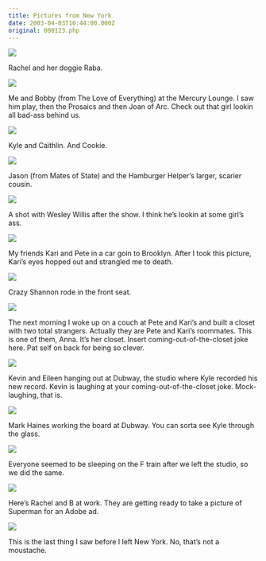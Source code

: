 ```yaml
---
title: Pictures from New York
date: 2003-04-03T10:44:00.000Z
original: 000123.php
---
```


<p class="polaroid" style="--deg: -2deg"><img src="./01-rachel-raba.jpg" /></p>
Rachel and her doggie Raba.

<p class="polaroid" style="--deg: -2deg"><img src="./02-bobby-pascal.jpg" /></p>
Me and Bobby (from The Love of Everything) at the Mercury Lounge. I saw him play, then the Prosaics and then Joan of Arc. Check out that girl lookin all bad-ass behind us.

<p class="polaroid" style="--deg: -2deg"><img src="./03-kyle-caithlin.jpg" /></p>
Kyle and Caithlin. And Cookie.

<p class="polaroid" style="--deg: -2deg"><img src="./04-jason-helper.jpg" /></p>
Jason (from Mates of State) and the Hamburger Helper’s larger, scarier cousin.

<p class="polaroid" style="--deg: -2deg"><img src="./05-with-wesley.jpg" /></p>
A shot with Wesley Willis after the show. I think he’s lookin at some girl’s ass.

<p class="polaroid" style="--deg: -2deg"><img src="./06-kari-pete.jpg" /></p>
My friends Kari and Pete in a car goin to Brooklyn. After I took this picture, Kari’s eyes hopped out and strangled me to death.

<p class="polaroid" style="--deg: -2deg"><img src="./07-shannon.jpg" /></p>
Crazy Shannon rode in the front seat.

<p class="polaroid" style="--deg: -2deg"><img src="./08-anna-closet.jpg" /></p>
The next morning I woke up on a couch at Pete and Kari’s and built a closet with two total strangers. Actually they are Pete and Kari’s roommates. This is one of them, Anna. It’s her closet. Insert coming-out-of-the-closet joke here. Pat self on back for being so clever.

<p class="polaroid" style="--deg: -2deg"><img src="./09-kevin-eileen.jpg" /></p>
Kevin and Eileen hanging out at Dubway, the studio where Kyle recorded his new record. Kevin is laughing at your coming-out-of-the-closet joke. Mock-laughing, that is.

<p class="polaroid" style="--deg: -2deg"><img src="./10-mark-kyle-studio.jpg" /></p>
Mark Haines working the board at Dubway. You can sorta see Kyle through the glass.

<p class="polaroid" style="--deg: -2deg"><img src="./11-subway-sleepers.jpg" /></p>
Everyone seemed to be sleeping on the F train after we left the studio, so we did the same.

<p class="polaroid" style="--deg: -2deg"><img src="./12-b-rachel.jpg" /></p>
Here’s Rachel and B at work. They are getting ready to take a picture of Superman for an Adobe ad.

<p class="polaroid" style="--deg: -2deg"><img src="./13-b.jpg" /></p>
This is the last thing I saw before I left New York. No, that’s not a moustache.

